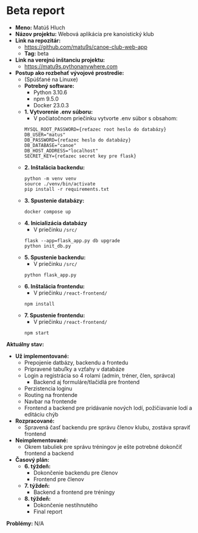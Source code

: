 # Beta report
- **Meno:** Matúš Hluch
- **Názov projektu:** Webová aplikácia pre kanoistický klub
- **Link na repozitár:**
  - https://github.com/matu9s/canoe-club-web-app
  - **Tag:** beta
- **Link na verejnú inštanciu projektu:**
  - https://matu9s.pythonanywhere.com
- **Postup ako rozbehať vývojové prostredie:**
  - (Spúšťané na Linuxe)
  - **Potrebný software:**
    - Python 3.10.6
    - npm 9.5.0
    - Docker 23.0.3
  - **1. Vytvorenie .env súboru:**
    - V počiatočnom priečinku vytvorte .env súbor s obsahom:
    ```
    MYSQL_ROOT_PASSWORD={reťazec root heslo do databázy}
    DB_USER="matus"
    DB_PASSWORD={reťazec heslo do databázy}
    DB_DATABASE="canoe"
    DB_HOST_ADDRESS="localhost"
    SECRET_KEY={reťazec secret key pre flask}
    ```
  - **2. Inštalácia backendu:**
    ```console
    python -m venv venv
    source ./venv/bin/activate
    pip install -r requirements.txt
    ```
  - **3. Spustenie databázy:**
     ```console
     docker compose up
     ```
  - **4. Inicializácia databázy**
    - V priečinku `/src/`
    ```console
    flask --app=flask_app.py db upgrade
    python init_db.py
    ```
  - **5. Spustenie backendu:**
    - V priečinku `/src/`
    ```console
    python flask_app.py
    ```
  - **6. Inštalácia frontendu:**
    - V priečinku `/react-frontend/`
    ```console
    npm install  
    ```
  - **7. Spustenie frontendu:**
    - V priečinku `/react-frontend/`
    ```console
    npm start
    ``` 
**Aktuálny stav:**
- **Už implementované:**
  - Prepojenie datbázy, backendu a frontedu
  - Pripravené tabuľky a vzťahy v databáze
  - Login a registrácia so 4 rolami (admin, tréner, člen, správca)
    - Backend aj formuláre/tlačidlá pre frontend
  - Perzistencia loginu
  - Routing na frontende
  - Navbar na frontende
  - Frontend a backend pre pridávanie nových lodí, požičiavanie lodí a editáciu chýb
- **Rozpracované:**
  - Spravená časť backendu pre správu členov klubu, zostáva spraviť frontend
- **Neimplementované:**
  - Okrem tabuliek pre správu tréningov je ešte potrebné dokončiť frontend a backend
- **Časový plán:**
  - **6. týždeň:**
    - Dokončenie backendu pre členov
    - Frontend pre členov
  - **7. týždeň:**
    - Backend a frontend pre tréningy
  - **8. týždeň:**
    - Dokončenie nestihnutého
    - Final report

**Problémy:** N/A
